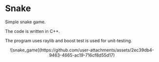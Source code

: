 # Snake

Simple snake game.

The code is written in C++.

The program uses raylib and boost test is used for unit-testing.

<p align="center">
  ![snake_game](https://github.com/user-attachments/assets/2ec39db4-9463-4665-ac19-716cf8d55d17)
</p>

